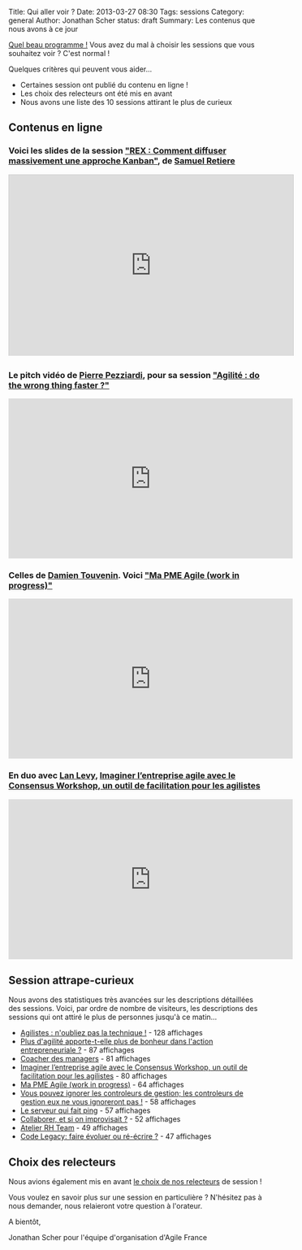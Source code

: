 Title: Qui aller voir ?
Date: 2013-03-27 08:30
Tags: sessions
Category: general
Author: Jonathan Scher
status: draft
Summary: Les contenus que nous avons à ce jour

<a href="http://www.conference-agile.fr/static/programme/programme-agile-france-2013-draft-3.pdf">Quel beau programme !</a> Vous avez du mal à choisir les sessions que vous souhaitez voir ? C'est normal !

Quelques critères qui peuvent vous aider...
- Certaines session ont publié du contenu en ligne !
- Les choix des relecteurs ont été mis en avant
- Nous avons une liste des 10 sessions attirant le plus de curieux

<h2>Contenus en ligne</h2>

<h3> Voici les slides de la session <a href="http://www.conference-agile.fr/sessions/rex-comment-diffuser-massivement-une-approche-kanban.html">"REX : Comment diffuser massivement une approche Kanban"</a>, de <a href="http://www.conference-agile.fr/bios/samuel-retiere.html">Samuel Retiere</a></h3>

<iframe src="http://www.slideshare.net/slideshow/embed_code/20426286" width="560" height="356" frameborder="0" marginwidth="0" marginheight="0" scrolling="no" style="border:1px solid #CCC;border-width:1px 1px 0;margin-bottom:5px" allowfullscreen webkitallowfullscreen mozallowfullscreen> </iframe>

<h3>Le pitch vidéo de <a href="http://www.conference-agile.fr/bios/pierre-pezziardi.html">Pierre Pezziardi</a>, pour sa session <a href="http://www.conference-agile.fr/sessions/agilite-do-the-wrong-thing-faster.html">"Agilité : do the wrong thing faster ?"</a></h3>

<iframe width="560" height="315" src="http://www.youtube.com/embed/nDLjplZ_0yw" frameborder="0" allowfullscreen></iframe>

<h3>Celles de <a href="http://www.conference-agile.fr/bios/damien-thouvenin.html">Damien Touvenin</a>. Voici <a href="http://www.conference-agile.fr/sessions/ma-pme-agile-work-in-progress.html">"Ma PME Agile (work in progress)"</a></h3>

<iframe width="560" height="315" src="http://www.youtube.com/embed/cmwfUnFmSW4" frameborder="0" allowfullscreen></iframe>

<h3>En duo avec <a href="http://www.conference-agile.fr/bios/lan-levy.html">Lan Levy</a>, <a href="http://www.conference-agile.fr/sessions/imaginer-lentreprise-agile-avec-le-consensus-workshop-un-outil-de-facilitation-pour-les-agilistes.html">Imaginer l’entreprise agile avec le Consensus Workshop, un outil de facilitation pour les agilistes</a></h3>

<iframe width="560" height="315" src="http://www.youtube.com/embed/4PGR1sKc4rg" frameborder="0" allowfullscreen></iframe>




<h2>Session attrape-curieux</h2>
Nous avons des statistiques très avancées sur les descriptions détaillées des sessions. Voici, par ordre de nombre de visiteurs, les descriptions des sessions qui ont attiré le plus de personnes jusqu'à ce matin...

- <a href="/sessions/agilistes-noubliez-pas-la-technique.html">Agilistes : n'oubliez pas la technique !</a> - 128 affichages
- <a href="/sessions/plus-dagilite-apporte-t-elle-plus-de-bonheur-dans-laction-entrepreneuriale.html">Plus d'agilité apporte-t-elle plus de bonheur dans l'action entrepreneuriale ?</a> - 87 affichages
- <a href="/sessions/coacher-des-managers.html">Coacher des managers</a> - 81 affichages
- <a href="/sessions/imaginer-lentreprise-agile-avec-le-consensus-workshop-un-outil-de-facilitation-pour-les-agilistes.html">Imaginer l’entreprise agile avec le Consensus Workshop, un outil de facilitation pour les agilistes</a> - 80 affichages
- <a href="/sessions/ma-pme-agile-work-in-progress.html">Ma PME Agile (work in progress)</a> - 64 affichages
- <a href="/sessions/vous-pouvez-ignorer-les-controleurs-de-gestion-les-controleurs-de-gestion-eux-ne-vous-ignoreront-pas.html">Vous pouvez ignorer les controleurs de gestion; les controleurs de gestion eux ne vous ignoreront pas !</a> - 58 affichages
- <a href="/sessions/le-serveur-qui-fait-ping.html">Le serveur qui fait ping</a> - 57 affichages
- <a href="/sessions/collaborer-et-si-on-improvisait.html">Collaborer, et si on improvisait ?</a> - 52 affichages
- <a href="/sessions/atelier-rh-team.html">Atelier RH Team</a> - 49 affichages
- <a href="/sessions/code-legacy-faire-evoluer-ou-re-ecrire.html">Code Legacy: faire évoluer ou ré-écrire ?</a> - 47 affichages

<h2>Choix des relecteurs</h2>

Nous avions également mis en avant <a href="http://www.conference-agile.fr/nos-favoris.htm">le choix de nos relecteurs</a> de session !

Vous voulez en savoir plus sur une session en particulière ? N'hésitez pas à nous demander, nous relaieront votre question à l'orateur.

A bientôt,

Jonathan Scher pour l'équipe d'organisation d'Agile France
